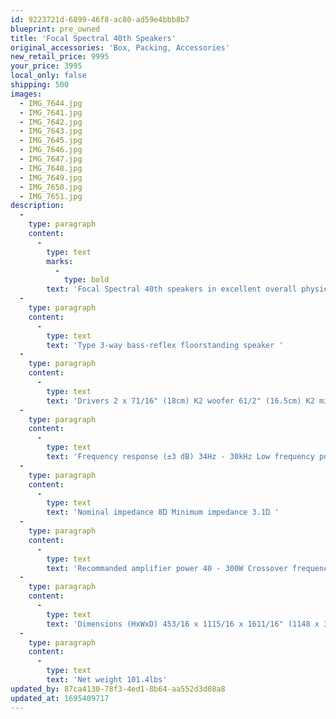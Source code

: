 ```yaml
---
id: 9223721d-6899-46f8-ac80-ad59e4bbb8b7
blueprint: pre_owned
title: 'Focal Spectral 40th Speakers'
original_accessories: 'Box, Packing, Accessories'
new_retail_price: 9995
your_price: 3995
local_only: false
shipping: 500
images:
  - IMG_7644.jpg
  - IMG_7641.jpg
  - IMG_7642.jpg
  - IMG_7643.jpg
  - IMG_7645.jpg
  - IMG_7646.jpg
  - IMG_7647.jpg
  - IMG_7648.jpg
  - IMG_7649.jpg
  - IMG_7650.jpg
  - IMG_7651.jpg
description:
  -
    type: paragraph
    content:
      -
        type: text
        marks:
          -
            type: bold
        text: 'Focal Spectral 40th speakers in excellent overall physical and functional condition with original boxes and packing. There are a couple of scuffs or small dings on the finish, which are depicted, but not visible until close inspection. The speakers sold as new for $9,995.00'
  -
    type: paragraph
    content:
      -
        type: text
        text: 'Type 3-way bass-reflex floorstanding speaker '
  -
    type: paragraph
    content:
      -
        type: text
        text: 'Drivers 2 x 71/16" (18cm) K2 woofer 61/2" (16.5cm) K2 midrange 111/32" (34mm) K2 ''M''-shaped dome Sensitivity (2,83V/1m) 91dB '
  -
    type: paragraph
    content:
      -
        type: text
        text: 'Frequency response (±3 dB) 34Hz - 30kHz Low frequency point (-6 dB) 28Hz '
  -
    type: paragraph
    content:
      -
        type: text
        text: 'Nominal impedance 8Ώ Minimum impedance 3.1Ώ '
  -
    type: paragraph
    content:
      -
        type: text
        text: 'Recommanded amplifier power 40 - 300W Crossover frequency 280Hz - 2,700Hz '
  -
    type: paragraph
    content:
      -
        type: text
        text: 'Dimensions (HxWxD) 453/16 x 1115/16 x 1611/16" (1148 x 303 x 424 mm) '
  -
    type: paragraph
    content:
      -
        type: text
        text: 'Net weight 101.4lbs'
updated_by: 87ca4130-78f3-4ed1-8b64-aa552d3d08a8
updated_at: 1695409717
---
```

